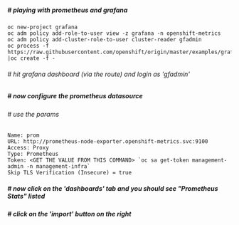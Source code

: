##### # playing with prometheus and grafana
```
oc new-project grafana
oc adm policy add-role-to-user view -z grafana -n openshift-metrics
oc adm policy add-cluster-role-to-user cluster-reader gfadmin
oc process -f https://raw.githubusercontent.com/openshift/origin/master/examples/grafana/grafana.yaml |oc create -f -
```
###### # hit grafana dashboard (via the route) and login as 'gfadmin'
##### # now configure the prometheus datasource
###### # use the params
```
Name: prom
URL: http://prometheus-node-exporter.openshift-metrics.svc:9100
Access: Proxy
Type: Prometheus
Token: <GET THE VALUE FROM THIS COMMAND> `oc sa get-token management-admin -n management-infra`
Skip TLS Verification (Insecure) = true
```
##### # now click on the 'dashboards' tab and you should see "Prometheus Stats" listed
##### # click on the 'import' button on the right

